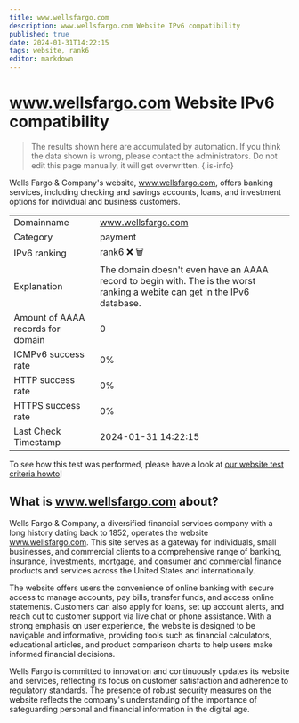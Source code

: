```yaml
---
title: www.wellsfargo.com
description: www.wellsfargo.com Website IPv6 compatibility
published: true
date: 2024-01-31T14:22:15
tags: website, rank6
editor: markdown
---
```


# www.wellsfargo.com Website IPv6 compatibility

> The results shown here are accumulated by automation. If you think the data shown is wrong, please contact the administrators. 
> Do not edit this page manually, it will get overwritten.
{.is-info}

Wells Fargo & Company's website, www.wellsfargo.com, offers banking services, including checking and savings accounts, loans, and investment options for individual and business customers.


|   |   |
| - | - |
| Domainname | www.wellsfargo.com
| Category | payment |
| IPv6 ranking | rank6 :x: :wastebasket: |
| Explanation | The domain doesn't even have an AAAA record to begin with. The is the worst ranking a webite can get in the IPv6 database. |
| Amount of AAAA records for domain | 0 |
| ICMPv6 success rate | 0%|
| HTTP success rate | 0% |
| HTTPS success rate | 0% |
| Last Check Timestamp | 2024-01-31 14:22:15 |

To see how this test was performed, please have a look at [our website test criteria howto](/howto/testcriteria/website)!


## What is www.wellsfargo.com about?
Wells Fargo & Company, a diversified financial services company with a long history dating back to 1852, operates the website www.wellsfargo.com. This site serves as a gateway for individuals, small businesses, and commercial clients to a comprehensive range of banking, insurance, investments, mortgage, and consumer and commercial finance products and services across the United States and internationally.

The website offers users the convenience of online banking with secure access to manage accounts, pay bills, transfer funds, and access online statements. Customers can also apply for loans, set up account alerts, and reach out to customer support via live chat or phone assistance. With a strong emphasis on user experience, the website is designed to be navigable and informative, providing tools such as financial calculators, educational articles, and product comparison charts to help users make informed financial decisions.

Wells Fargo is committed to innovation and continuously updates its website and services, reflecting its focus on customer satisfaction and adherence to regulatory standards. The presence of robust security measures on the website reflects the company's understanding of the importance of safeguarding personal and financial information in the digital age.


